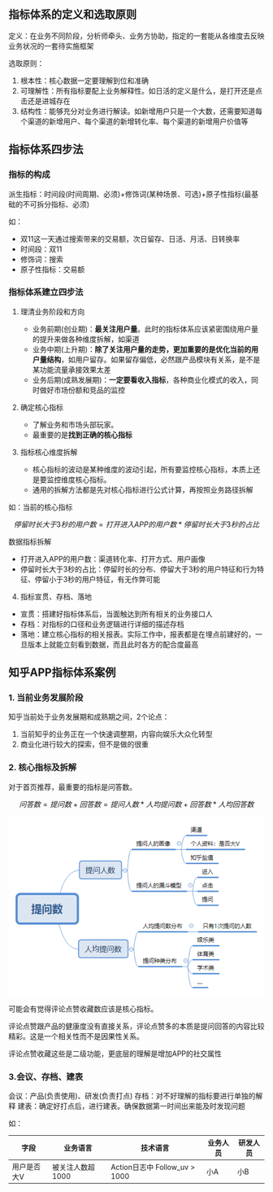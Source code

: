 ## 指标体系的定义和选取原则
定义：在业务不同阶段，分析师牵头、业务方协助，指定的一套能从各维度去反映业务状况的一套待实施框架

选取原则：
1. 根本性：核心数据一定要理解到位和准确
2. 可理解性：所有指标要配上业务解释性。如日活的定义是什么，是打开还是点击还是进城存在
3. 结构性：能够充分对业务进行解读。如新增用户只是一个大数，还需要知道每个渠道的新增用户、每个渠道的新增转化率、每个渠道的新增用户价值等

## 指标体系四步法
### 指标的构成
派生指标：时间段(时间周期、必须)+修饰词(某种场景、可选)+原子性指标(最基础的不可拆分指标、必须)

如：
- 双11这一天通过搜索带来的交易额，次日留存、日活、月活、日转换率
- 时间段：双11
- 修饰词：搜索
- 原子性指标：交易额

### 指标体系建立四步法
1. 理清业务阶段和方向
    - 业务前期(创业期)：**最关注用户量**。此时的指标体系应该紧密围绕用户量的提升来做各种维度拆解，如渠道
    - 业务中期(上升期)：**除了关注用户量的走势，更加重要的是优化当前的用户量结构**，如用户留存。如果留存偏低，必然跟产品模块有关系，是不是某功能流量承接效果太差
    - 业务后期(成熟发展期)：**一定要看收入指标**，各种商业化模式的收入，同时做好市场份额和竞品的监控
    
2. 确定核心指标
    - 了解业务和市场头部玩家。
    - 最重要的是**找到正确的核心指标**

3. 指标核心维度拆解
    - 核心指标的波动是某种维度的波动引起，所有要监控核心指标，本质上还是要监控维度核心指标。
    - 通用的拆解方法都是先对核心指标进行公式计算，再按照业务路径拆解

如：当前的核心指标

```math
停留时长大于3秒的用户数 = 打开进入APP的用户数 * 停留时长大于3秒的占比
```

数据指标拆解
- 打开进入APP的用户数：渠道转化率、打开方式、用户画像
- 停留时长大于3秒的占比：停留时长的分布、停留大于3秒的用户特征和行为特征、停留小于3秒的用户特征，有无作弊可能

4. 指标宣贯、存档、落地
- 宣贯：搭建好指标体系后，当面触达到所有相关的业务接口人
- 存档：对指标的口径和业务逻辑进行详细的描述存档
- 落地：建立核心指标的相关报表。实际工作中，报表都是在埋点前建好的，一旦版本上就能立刻看到数据，而且此时各方的配合度最高

## 知乎APP指标体系案例
### 1. 当前业务发展阶段
知乎当前处于业务发展期和成熟期之间，2个论点：

1. 当前知乎的业务正在一个快速调整期，内容向娱乐大众化转型
2. 商业化进行较大的探索，但不是做的很重 

### 2. 核心指标及拆解
对于首页推荐，最重要的指标是问答数。
```math
问答数=提问数+回答数=提问人数 * 人均提问数 + 回答数 * 人均回答数
```

![image](https://raw.githubusercontent.com/bdkwl/big_data_note/master/%E5%BE%AE%E8%A7%82%E6%96%B9%E6%B3%95%E8%AE%BA/%E6%8F%90%E9%97%AE%E6%95%B0.png)

可能会有觉得评论点赞收藏数应该是核心指标。

评论点赞跟产品的健康度没有直接关系，评论点赞多的本质是提问回答的内容比较精彩。这是一个相关性而不是因果性关系。

评论点赞收藏这些是二级功能，更底层的理解是增加APP的社交属性

### 3.会议、存档、建表
会议：产品(负责使用)、研发(负责打点)
存档：对不好理解的指标要进行单独的解释
建表：确定好打点后，进行建表。确保数据第一时间出来能及时发现问题

如：

字段| 业务语言 | 技术语言 | 业务人员 | 研发人员
---| --- | --- | --- | ---
用户是否大V | 被关注人数超1000 | Action日志中 Follow_uv > 1000 | 小A | 小B